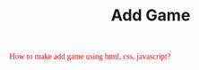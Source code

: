 <h1 align="center">Add Game</h1><br/>

<font color="red" face="fantasy">How to make add game using html, css, javascript? </font>
